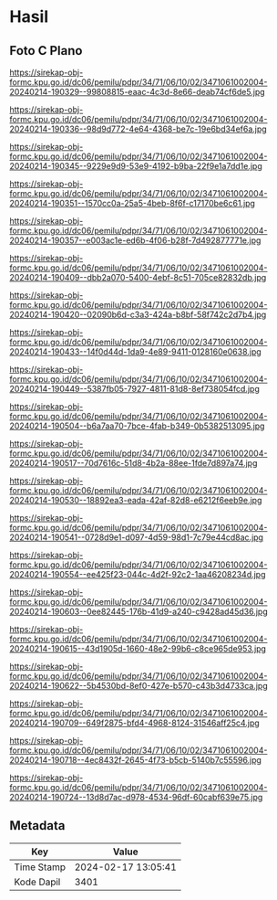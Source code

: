 # Hasil

## Foto C Plano

https://sirekap-obj-formc.kpu.go.id/dc06/pemilu/pdpr/34/71/06/10/02/3471061002004-20240214-190329--99808815-eaac-4c3d-8e66-deab74cf6de5.jpg

https://sirekap-obj-formc.kpu.go.id/dc06/pemilu/pdpr/34/71/06/10/02/3471061002004-20240214-190336--98d9d772-4e64-4368-be7c-19e6bd34ef6a.jpg

https://sirekap-obj-formc.kpu.go.id/dc06/pemilu/pdpr/34/71/06/10/02/3471061002004-20240214-190345--9229e9d9-53e9-4192-b9ba-22f9e1a7dd1e.jpg

https://sirekap-obj-formc.kpu.go.id/dc06/pemilu/pdpr/34/71/06/10/02/3471061002004-20240214-190351--1570cc0a-25a5-4beb-8f6f-c17170be6c61.jpg

https://sirekap-obj-formc.kpu.go.id/dc06/pemilu/pdpr/34/71/06/10/02/3471061002004-20240214-190357--e003ac1e-ed6b-4f06-b28f-7d492877771e.jpg

https://sirekap-obj-formc.kpu.go.id/dc06/pemilu/pdpr/34/71/06/10/02/3471061002004-20240214-190409--dbb2a070-5400-4ebf-8c51-705ce82832db.jpg

https://sirekap-obj-formc.kpu.go.id/dc06/pemilu/pdpr/34/71/06/10/02/3471061002004-20240214-190420--02090b6d-c3a3-424a-b8bf-58f742c2d7b4.jpg

https://sirekap-obj-formc.kpu.go.id/dc06/pemilu/pdpr/34/71/06/10/02/3471061002004-20240214-190433--14f0d44d-1da9-4e89-9411-0128160e0638.jpg

https://sirekap-obj-formc.kpu.go.id/dc06/pemilu/pdpr/34/71/06/10/02/3471061002004-20240214-190449--5387fb05-7927-4811-81d8-8ef738054fcd.jpg

https://sirekap-obj-formc.kpu.go.id/dc06/pemilu/pdpr/34/71/06/10/02/3471061002004-20240214-190504--b6a7aa70-7bce-4fab-b349-0b5382513095.jpg

https://sirekap-obj-formc.kpu.go.id/dc06/pemilu/pdpr/34/71/06/10/02/3471061002004-20240214-190517--70d7616c-51d8-4b2a-88ee-1fde7d897a74.jpg

https://sirekap-obj-formc.kpu.go.id/dc06/pemilu/pdpr/34/71/06/10/02/3471061002004-20240214-190530--18892ea3-eada-42af-82d8-e6212f6eeb9e.jpg

https://sirekap-obj-formc.kpu.go.id/dc06/pemilu/pdpr/34/71/06/10/02/3471061002004-20240214-190541--0728d9e1-d097-4d59-98d1-7c79e44cd8ac.jpg

https://sirekap-obj-formc.kpu.go.id/dc06/pemilu/pdpr/34/71/06/10/02/3471061002004-20240214-190554--ee425f23-044c-4d2f-92c2-1aa46208234d.jpg

https://sirekap-obj-formc.kpu.go.id/dc06/pemilu/pdpr/34/71/06/10/02/3471061002004-20240214-190603--0ee82445-176b-41d9-a240-c9428ad45d36.jpg

https://sirekap-obj-formc.kpu.go.id/dc06/pemilu/pdpr/34/71/06/10/02/3471061002004-20240214-190615--43d1905d-1660-48e2-99b6-c8ce965de953.jpg

https://sirekap-obj-formc.kpu.go.id/dc06/pemilu/pdpr/34/71/06/10/02/3471061002004-20240214-190622--5b4530bd-8ef0-427e-b570-c43b3d4733ca.jpg

https://sirekap-obj-formc.kpu.go.id/dc06/pemilu/pdpr/34/71/06/10/02/3471061002004-20240214-190709--649f2875-bfd4-4968-8124-31546aff25c4.jpg

https://sirekap-obj-formc.kpu.go.id/dc06/pemilu/pdpr/34/71/06/10/02/3471061002004-20240214-190718--4ec8432f-2645-4f73-b5cb-5140b7c55596.jpg

https://sirekap-obj-formc.kpu.go.id/dc06/pemilu/pdpr/34/71/06/10/02/3471061002004-20240214-190724--13d8d7ac-d978-4534-96df-60cabf639e75.jpg


## Metadata

| Key        | Value               |
| ---------- | ------------------- |
| Time Stamp | 2024-02-17 13:05:41 |
| Kode Dapil | 3401                |




